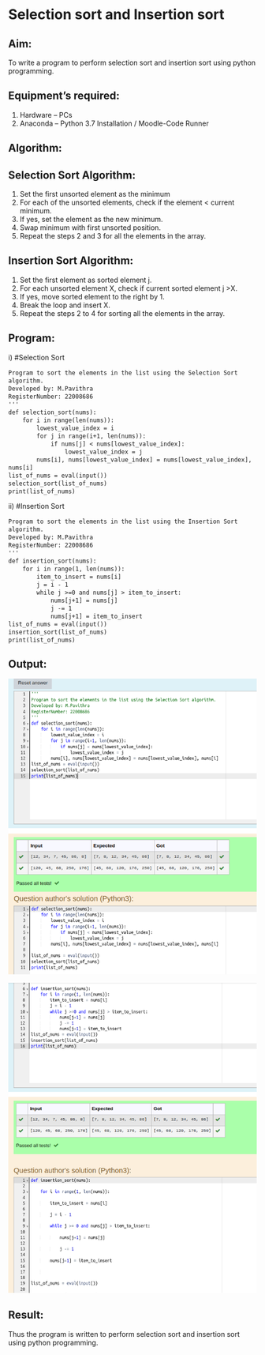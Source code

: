 # Selection sort and Insertion sort

## Aim:

To write a program to perform selection sort and insertion sort using python programming.

## Equipment’s required:

1.	Hardware – PCs
2.	Anaconda – Python 3.7 Installation / Moodle-Code Runner

## Algorithm:

## Selection Sort Algorithm:

1.	Set the first unsorted element as the minimum
2.	For each of the unsorted elements, check if the element < current minimum.
3.	If yes, set the element as the new minimum.
4.	Swap minimum with first unsorted position.
5.	Repeat the steps 2 and 3 for all the elements in the array.

## Insertion Sort Algorithm:

1.	Set the first element as sorted element j.
2.	For each unsorted element X, check if current sorted element j >X.
3.	If yes, move sorted element to the right by 1.
4.	Break the loop and insert X.
5.	Repeat the steps 2 to 4 for sorting all the elements in the array.

## Program:

i)	#Selection Sort
```
Program to sort the elements in the list using the Selection Sort algorithm.
Developed by: M.Pavithra
RegisterNumber: 22008686
'''
def selection_sort(nums):
    for i in range(len(nums)):
        lowest_value_index = i
        for j in range(i+1, len(nums)):
            if nums[j] < nums[lowest_value_index]:
                lowest_value_index = j
        nums[i], nums[lowest_value_index] = nums[lowest_value_index], nums[i]
list_of_nums = eval(input())
selection_sort(list_of_nums)
print(list_of_nums)

```
ii)	#Insertion Sort
```
Program to sort the elements in the list using the Insertion Sort algorithm.
Developed by: M.Pavithra
RegisterNumber: 22008686
'''
def insertion_sort(nums):
    for i in range(1, len(nums)):
        item_to_insert = nums[i]
        j = i - 1
        while j >=0 and nums[j] > item_to_insert:
            nums[j+1] = nums[j]
            j -= 1
            nums[j+1] = item_to_insert
list_of_nums = eval(input())
insertion_sort(list_of_nums)
print(list_of_nums)

```

## Output:

![](./sort1.png)

![](./sort2.png)

## Result:

Thus the program is written to perform selection sort and insertion sort using python programming.
